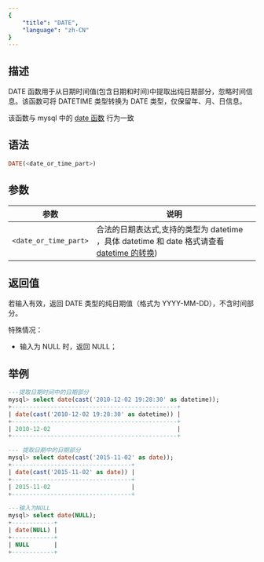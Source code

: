 ```yaml
---
{
    "title": "DATE",
    "language": "zh-CN"
}
---
```

## 描述

DATE 函数用于从日期时间值(包含日期和时间)中提取出纯日期部分，忽略时间信息。该函数可将 DATETIME 类型转换为 DATE 类型，仅保留年、月、日信息。

该函数与 mysql 中的 [date 函数](https://dev.mysql.com/doc/refman/8.4/en/date-and-time-functions.html#function_date) 行为一致

## 语法

```sql
DATE(<date_or_time_part>)
```

## 参数

| 参数 | 说明 |
| -- | -- |
| `<date_or_time_part>` | 合法的日期表达式,支持的类型为 datetime ，具体 datetime 和 date 格式请查看 [datetime 的转换](../../../../../current/sql-manual/basic-element/sql-data-types/conversion/datetime-conversion)) |

## 返回值

若输入有效，返回 DATE 类型的纯日期值（格式为 YYYY-MM-DD），不含时间部分。

特殊情况：
- 输入为 NULL 时，返回 NULL；

## 举例

```sql
---提取日期时间中的日期部分
mysql> select date(cast('2010-12-02 19:28:30' as datetime));
+-----------------------------------------------+
| date(cast('2010-12-02 19:28:30' as datetime)) |
+-----------------------------------------------+
| 2010-12-02                                    |
+-----------------------------------------------+

--- 提取日期中的日期部分
mysql> select date(cast('2015-11-02' as date));
+----------------------------------+
| date(cast('2015-11-02' as date)) |
+----------------------------------+
| 2015-11-02                       |
+----------------------------------+

---输入为NULL
mysql> select date(NULL);
+------------+
| date(NULL) |
+------------+
| NULL       |
+------------+

```